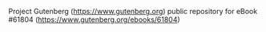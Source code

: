 Project Gutenberg (https://www.gutenberg.org) public repository for eBook #61804 (https://www.gutenberg.org/ebooks/61804)
